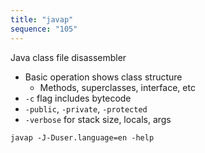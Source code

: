 ```yaml
---
title: "javap"
sequence: "105"
---
```


Java class file disassembler

- Basic operation shows class structure
  - Methods, superclasses, interface, etc
- `-c` flag includes bytecode
- `-public`, `-private`, `-protected`
- `-verbose` for stack size, locals, args

```text
javap -J-Duser.language=en -help
```

